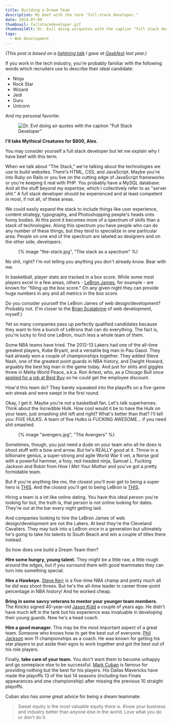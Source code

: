 ```yaml
---
title: Building a Dream Team
description: My beef with the term "full-stack developer."
date: 2014-07-09
thumbnail: fullstackdeveloper.gif
thumbnailAlt: Dr. Evil doing airquotes with the caption "full stack developer"
tags:
  - Web Development
---
```


*(This post is based on a [lightning talk](https://speakerdeck.com/peruvianiodl/building-a-dream-team) I gave at [Geekfest](https://meetup.com/Geekfest) last year.)*

If you work in the tech industry, you're probably familiar with the following words which recruiters use to describe their ideal candidate:

* Ninja
* Rock Star
* Wizard
* Jedi
* Guru
* Unicorn

And my personal favorite:

<figure>

![Dr. Evil doing air quotes with the caption "Full Stack Developer"](/images/fullstackdeveloper.gif)

</figure>

**I'll take Mythical Creatures for $800, Alex.**

You may consider yourself a full stack developer but let me explain why I have beef with this term.

When we talk about "The Stack," we're talking about the technologies we use to build websites. There's HTML, CSS, and JavaScript. Maybe you're into Ruby on Rails or you live on the cutting edge of JavaScript frameworks or you're keeping it real with PHP. You probably have a MySQL database. And all the stuff beyond my expertise, which I collectively refer to as "server shit." A full stack developer should be experienced and at least competent in most, if not all, of these areas.

We could easily expand the stack to include things like user experience, content strategy, typography, and Photoshopping people's heads onto funny bodies. At this point it becomes more of a spectrum of skills than a stack of technologies. Along this spectrum you have people who can do any number of these things, but they tend to specialize in one particular area. People on one end of the spectrum are labeled as designers and on the other side, developers.

<figure>
  {% image "the-stack.jpg", "The stack as a spectrum" %}
</figure>

No shit, right? I'm not telling you anything you don't already know. Bear with me.

In basketball, player stats are tracked in a box score. While some most players excel in a few areas, others - [LeBron James](http://en.wikipedia.org/wiki/LeBron_James), for example - are known for "filling up the box score." On any given night they can provide huge numbers in any and all metrics in the box score.

Do you consider yourself the LeBron James of web design/development? Probably not. (I'm closer to the [Brian Scalabrine](http://en.wikipedia.org/wiki/Brian_Scalabrine) of web development, myself.)

Yet so many companies pass up perfectly qualified candidates because they want to hire a bunch of LeBrons that can do everything. The fact is, you're lucky to find one LeBron, much less a whole team of them.

Some NBA teams have tried. The 2012-13 Lakers had one of the all-time greatest players, Kobe Bryant, and a versatile big man in Pau Gasol. They had already won a couple of championships together. They added Steve Nash, one of the greatest point guards in NBA history, and Dwight Howard, arguably the best big man in the game today. And just for shits and giggles threw in Metta World Peace, a.k.a. Ron Artest, who, as a Chicago Bull once [applied for a job at Best Buy](https://www.youtube.com/watch?v=NlLOiw0m2LY) so he could get the employee discount.

How'd this team do? They barely squeaked into the playoffs on a five-game win streak and were swept in the first round.

Okay, I get it. Maybe you're not a basketball fan. Let's talk superheroes. Think about the Incredible Hulk. How cool would it be to have the Hulk on your team, just smashing shit left and right? What's better than that? I'll tell you: FIVE HULKS. A team of five Hulks is FUCKING AWESOME... if you need shit smashed.

<figure class="ma-float-right">
  {% image "avengers.jpg", "The Avengers" %}
</figure>

Sometimes, though, you just need a dude on your team who all he does is shoot stuff with a bow and arrow. But he's REALLY good at it. Throw in a billionaire genius, a super-strong and agile World War II vet, a Norse god with a powerful hammer, a foxy, red-headed ninja, Samuel L. Fucking Jackson and Robin from *How I Met Your Mother* and you've got a pretty formidable team.

But if you're anything like me, the closest you'll ever get to being a super hero is [THIS](/images/italian-spiderman.jpg). And the closest you'll get to being LeBron is [THIS](/images/lebron2k.jpg).

Hiring a team is a lot like online dating. You have this ideal person you're looking for but, the truth is, that person is not online looking for dates. They're out at the bar every night getting laid.

And companies looking to hire the LeBron James of web design/development are not the Lakers. At best they're the Cleveland Cavaliers. They may luck into a LeBron once in a generation but ultimately he's going to take his talents to South Beach and win a couple of titles there instead.

So how does one build a Dream Team then?

**Hire some hungry, young talent.** They might be a little raw, a little rough around the edges, but if you surround them with good teammates they can turn into something special.

**Hire a Hawkeye.** [Steve Kerr](http://en.wikipedia.org/wiki/Steve_Kerr) is a five-time NBA champ and pretty much all he did was shoot threes. But he's the all-time leader in career three-point percentage in NBA history! And he worked cheap.

**Bring in some savvy veterans to mentor your younger team members.** The Knicks signed 40-year-old [Jason Kidd](http://en.wikipedia.org/wiki/Jason_Kidd) a couple of years ago. He didn't have much left in the tank but his experience was invaluable in developing their young guards. Now he's a head coach.

**Hire a good manager.** This may be the most important aspect of a great team. Someone who knows how to get the best out of everyone. [Phil Jackson](http://en.wikipedia.org/wiki/Phil_Jackson) won 11 championships as a coach. He was known for getting his star players to put aside their egos to work together and got the best out of his role players.

Finally, **take care of your team.** You don't want them to become unhappy and go someplace else to be successful. [Mark Cuban](http://en.wikipedia.org/wiki/Mark_Cuban) is famous for providing nothing but the best for his players. His Dallas Mavericks have made the playoffs 13 of the last 14 seasons (including two Finals appearances and one championship) after missing the previous 10 straight playoffs.

Cuban also has some great advice for being a dream teammate:

> Sweat equity is the most valuable equity there is. Know your business and industry better than anyone else in the world. Love what you do or don't do it.